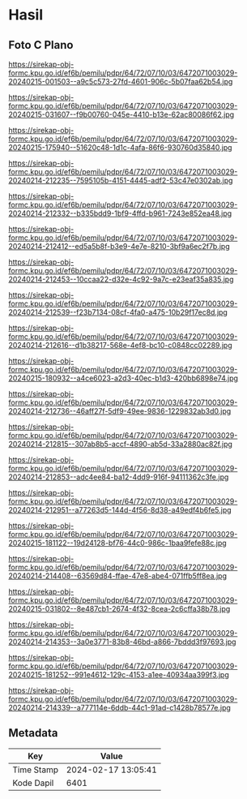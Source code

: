 # Hasil

## Foto C Plano

https://sirekap-obj-formc.kpu.go.id/ef6b/pemilu/pdpr/64/72/07/10/03/6472071003029-20240215-001503--a9c5c573-27fd-4601-906c-5b07faa62b54.jpg

https://sirekap-obj-formc.kpu.go.id/ef6b/pemilu/pdpr/64/72/07/10/03/6472071003029-20240215-031607--f9b00760-045e-4410-b13e-62ac80086f62.jpg

https://sirekap-obj-formc.kpu.go.id/ef6b/pemilu/pdpr/64/72/07/10/03/6472071003029-20240215-175940--51620c48-1d1c-4afa-86f6-930760d35840.jpg

https://sirekap-obj-formc.kpu.go.id/ef6b/pemilu/pdpr/64/72/07/10/03/6472071003029-20240214-212235--7595105b-4151-4445-adf2-53c47e0302ab.jpg

https://sirekap-obj-formc.kpu.go.id/ef6b/pemilu/pdpr/64/72/07/10/03/6472071003029-20240214-212332--b335bdd9-1bf9-4ffd-b961-7243e852ea48.jpg

https://sirekap-obj-formc.kpu.go.id/ef6b/pemilu/pdpr/64/72/07/10/03/6472071003029-20240214-212412--ed5a5b8f-b3e9-4e7e-8210-3bf9a6ec2f7b.jpg

https://sirekap-obj-formc.kpu.go.id/ef6b/pemilu/pdpr/64/72/07/10/03/6472071003029-20240214-212453--10ccaa22-d32e-4c92-9a7c-e23eaf35a835.jpg

https://sirekap-obj-formc.kpu.go.id/ef6b/pemilu/pdpr/64/72/07/10/03/6472071003029-20240214-212539--f23b7134-08cf-4fa0-a475-10b29f17ec8d.jpg

https://sirekap-obj-formc.kpu.go.id/ef6b/pemilu/pdpr/64/72/07/10/03/6472071003029-20240214-212616--d1b38217-568e-4ef8-bc10-c0848cc02289.jpg

https://sirekap-obj-formc.kpu.go.id/ef6b/pemilu/pdpr/64/72/07/10/03/6472071003029-20240215-180932--a4ce6023-a2d3-40ec-b1d3-420bb6898e74.jpg

https://sirekap-obj-formc.kpu.go.id/ef6b/pemilu/pdpr/64/72/07/10/03/6472071003029-20240214-212736--46aff27f-5df9-49ee-9836-1229832ab3d0.jpg

https://sirekap-obj-formc.kpu.go.id/ef6b/pemilu/pdpr/64/72/07/10/03/6472071003029-20240214-212815--307ab8b5-accf-4890-ab5d-33a2880ac82f.jpg

https://sirekap-obj-formc.kpu.go.id/ef6b/pemilu/pdpr/64/72/07/10/03/6472071003029-20240214-212853--adc4ee84-ba12-4dd9-916f-94111362c3fe.jpg

https://sirekap-obj-formc.kpu.go.id/ef6b/pemilu/pdpr/64/72/07/10/03/6472071003029-20240214-212951--a77263d5-144d-4f56-8d38-a49edf4b6fe5.jpg

https://sirekap-obj-formc.kpu.go.id/ef6b/pemilu/pdpr/64/72/07/10/03/6472071003029-20240215-181122--19d24128-bf76-44c0-986c-1baa9fefe88c.jpg

https://sirekap-obj-formc.kpu.go.id/ef6b/pemilu/pdpr/64/72/07/10/03/6472071003029-20240214-214408--63569d84-ffae-47e8-abe4-071ffb5ff8ea.jpg

https://sirekap-obj-formc.kpu.go.id/ef6b/pemilu/pdpr/64/72/07/10/03/6472071003029-20240215-031802--8e487cb1-2674-4f32-8cea-2c6cffa38b78.jpg

https://sirekap-obj-formc.kpu.go.id/ef6b/pemilu/pdpr/64/72/07/10/03/6472071003029-20240214-214353--3a0e3771-83b8-46bd-a866-7bddd3f97693.jpg

https://sirekap-obj-formc.kpu.go.id/ef6b/pemilu/pdpr/64/72/07/10/03/6472071003029-20240215-181252--991e4612-129c-4153-a1ee-40934aa399f3.jpg

https://sirekap-obj-formc.kpu.go.id/ef6b/pemilu/pdpr/64/72/07/10/03/6472071003029-20240214-214339--a777114e-6ddb-44c1-91ad-c1428b78577e.jpg


## Metadata

| Key        | Value               |
| ---------- | ------------------- |
| Time Stamp | 2024-02-17 13:05:41 |
| Kode Dapil | 6401                |



